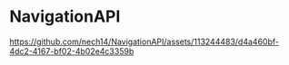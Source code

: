 # NavigationAPI
 


https://github.com/nech14/NavigationAPI/assets/113244483/d4a460bf-4dc2-4167-bf02-4b02e4c3359b

